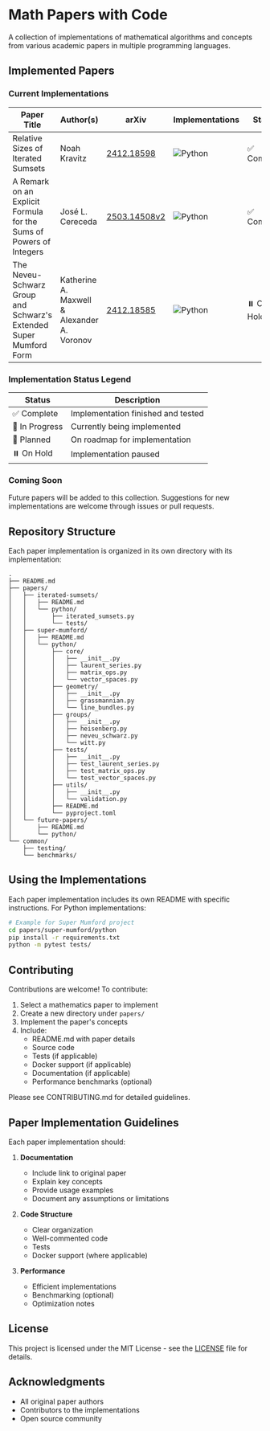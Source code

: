 # Math Papers with Code

A collection of implementations of mathematical algorithms and concepts from various academic papers in multiple programming languages.

## Implemented Papers

### Current Implementations

| Paper Title | Author(s) | arXiv | Implementations | Status | Directory |
|------------|-----------|--------|-----------------|---------|-----------|
| Relative Sizes of Iterated Sumsets | Noah Kravitz | [2412.18598](https://arxiv.org/pdf/2412.18598) | ![Python](https://img.shields.io/badge/Python-3776AB?style=flat&logo=python&logoColor=white) | ✅ Complete | `papers/iterated-sumsets/` |
| A Remark on an Explicit Formula for the Sums of Powers of Integers | José L. Cereceda | [2503.14508v2](https://arxiv.org/pdf/2503.14508v2) | ![Python](https://img.shields.io/badge/Python-3776AB?style=flat&logo=python&logoColor=white) | ✅ Complete | `papers/stirling-numbers-power-sums/` |
| The Neveu-Schwarz Group and Schwarz's Extended Super Mumford Form | Katherine A. Maxwell & Alexander A. Voronov | [2412.18585](https://arxiv.org/pdf/2412.18585) | ![Python](https://img.shields.io/badge/Python-3776AB?style=flat&logo=python&logoColor=white) | ⏸️ On Hold | `papers/super-mumford/` |

### Implementation Status Legend

| Status | Description |
|--------|-------------|
| ✅ Complete | Implementation finished and tested |
| 🚧 In Progress | Currently being implemented |
| 📝 Planned | On roadmap for implementation |
| ⏸️ On Hold | Implementation paused |

### Coming Soon

Future papers will be added to this collection. Suggestions for new implementations are welcome through issues or pull requests.

## Repository Structure

Each paper implementation is organized in its own directory with its implementation:

```
.
├── README.md
├── papers/
│   ├── iterated-sumsets/
│   │   ├── README.md
│   │   └── python/
│   │       ├── iterated_sumsets.py
│   │       └── tests/
│   ├── super-mumford/
│   │   ├── README.md
│   │   └── python/
│   │       ├── core/
│   │       │   ├── __init__.py
│   │       │   ├── laurent_series.py
│   │       │   ├── matrix_ops.py
│   │       │   └── vector_spaces.py
│   │       ├── geometry/
│   │       │   ├── __init__.py
│   │       │   ├── grassmannian.py
│   │       │   └── line_bundles.py
│   │       ├── groups/
│   │       │   ├── __init__.py
│   │       │   ├── heisenberg.py
│   │       │   ├── neveu_schwarz.py
│   │       │   └── witt.py
│   │       ├── tests/
│   │       │   ├── __init__.py
│   │       │   ├── test_laurent_series.py
│   │       │   ├── test_matrix_ops.py
│   │       │   └── test_vector_spaces.py
│   │       ├── utils/
│   │       │   ├── __init__.py
│   │       │   └── validation.py
│   │       ├── README.md
│   │       └── pyproject.toml
│   └── future-papers/
│       ├── README.md
│       └── python/
└── common/
    ├── testing/
    └── benchmarks/
```

## Using the Implementations

Each paper implementation includes its own README with specific instructions. For Python implementations:

```bash
# Example for Super Mumford project
cd papers/super-mumford/python
pip install -r requirements.txt
python -m pytest tests/
```

## Contributing

Contributions are welcome! To contribute:

1. Select a mathematics paper to implement
2. Create a new directory under `papers/`
3. Implement the paper's concepts
4. Include:
   - README.md with paper details
   - Source code
   - Tests (if applicable)
   - Docker support (if applicable)
   - Documentation (if applicable)
   - Performance benchmarks (optional)

Please see CONTRIBUTING.md for detailed guidelines.

## Paper Implementation Guidelines

Each paper implementation should:

1. **Documentation**
   - Include link to original paper
   - Explain key concepts
   - Provide usage examples
   - Document any assumptions or limitations

2. **Code Structure**
   - Clear organization
   - Well-commented code
   - Tests
   - Docker support (where applicable)

3. **Performance**
   - Efficient implementations
   - Benchmarking (optional)
   - Optimization notes

## License

This project is licensed under the MIT License - see the [LICENSE](LICENSE) file for details.

## Acknowledgments

- All original paper authors
- Contributors to the implementations
- Open source community
